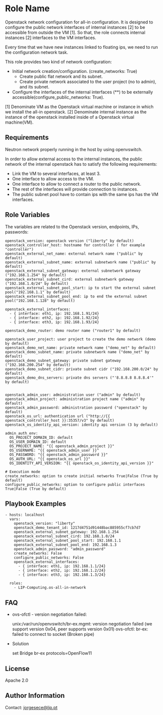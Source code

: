 Role Name
=========

Openstack network configuration for all-in configuration.
It is designed to configure the public network interfaces of internal instances [2] to be accessible from outside the VM [1].
So that, the role connects internal instances [2] interfaces to the VM interfaces.

Every time that we have new instances linked to floating ips, we need to run the configuration network task.
 
This role provides two kind of network configuration:
* Initial network creation/configuration. (create_networks: True)
  * Create public flat network and its subnet.
  * Create private network associated to the user project (no to admin), and its subnet.
* Configure the interfaces of the internal interfaces (**) to be externally accessible(configure_public_networks: True).

[1] Denominate VM as the Openstack virtual machine or instance in which we install the all-in openstack.
[2] Denominate internal instance as the instance of the openstack installed inside of a Openstack virtual machine(VM).

Requirements
------------

Neutron network properly running in the host by using openvswitch.

In order to allow external access to the internal instances, the public network of the
internal openstack has to satisfy the following requirements: 
* Link the VM to several interfaces, at least 3.
 * One interface to allow access to the VM.
 * One interface to allow to connect a router to the public network.
 * The rest of the interfaces will provide connection to instances. 
* The public subnet pool have to contain ips with the same ips has the VM interfaces.



Role Variables
--------------

The variables are related to the Openstack version, endpoints, IPs, passwords: 

    openstack_version: openstack version ("liberty" by default)
    openstack_controller_host: hostname for controller ( for example "controller")
    openstack_external_net_name: external network name ("public" by default)
    openstack_external_subnet_name: external subnetwork name ("public" by default)
    openstack_external_subnet_gateway: external subnetwork gateway ("192.168.1.254" by default)
    openstack_external_subnet_cird: external subnetwork gateway ("192.168.1.0/24" by default)
    openstack_external_subnet_pool_start: ip to start the external subnet pool("192.168.1.1" by default)
    openstack_external_subnet_pool_end: ip to end the external subnet pool("192.168.1.128" by default)

    openstack_external_interfaces:
      - { interface: eth1, ip: 192.168.1.91/24}
      - { interface: eth2, ip: 192.168.1.92/24}
      - { interface: eth3, ip: 192.168.1.93/24}
    
    openstack_demo_router: demo router name ("router1" by default)
    
    openstack_user_project: user project to create the demo network (demo by default)
    openstack_demo_net_name: private network name ("demo_net" by default)
    openstack_demo_subnet_name: private subnetwork name ("demo_net" by default)
    openstack_demo_subnet_gateway: private subnet gateway ("192.168.200.254" by default)
    openstack_demo_subnet_cidr: private subnet cidr ("192.168.200.0/24" by default)
    openstack_demo_dns_servers: private dns servers ("'8.8.8.8 8.8.8.4'" by default)
    
    
    openstack_admin_user: administration user ("admin" by default)
    openstack_admin_project: administration project name ("admin" by default)
    openstack_admin_password: administration password ("openstack" by default)
    openstack_os_url: authentication url ("http://{{ openstack_controller_host }}:35357/v3" by default)
    openstack_os_identity_api_version: identity api version (3 by default)
    
    admin_auth_env:
      OS_PROJECT_DOMAIN_ID: default
      OS_USER_DOMAIN_ID: default
      OS_PROJECT_NAME: "{{ openstack_admin_project }}"
      OS_USERNAME: "{{ openstack_admin_user }}"
      OS_PASSWORD: "{{ openstack_admin_password }}"
      OS_AUTH_URL: "{{ openstack_os_url }}"
      OS_IDENTITY_API_VERSION: "{{ openstack_os_identity_api_version }}"
    
    # Execution mode
    create_networks: option to create initial networks True|False (True by default)
    configure_public_networks: option to configure public interfaces True|False (True by default)

Playbook Examples
----------------

    - hosts: localhost
      vars:
        openstack_version: "liberty"
        openstack_demo_tenant_id: 1217d4751d91448bac885955cf7cb7d7
        openstack_external_subnet_gateway: 192.168.1.254
        openstack_external_subnet_cird: 192.168.1.0/24
        openstack_external_subnet_pool_start: 192.168.1.1
        openstack_external_subnet_pool_end: 192.168.1.3
        openstack_admin_password: "admin_password"
        create_networks: False
        configure_public_networks: False
        openstack_external_interfaces:
          - { interface: eth1, ip: 192.168.1.1/24}
          - { interface: eth2, ip: 192.168.1.2/24}
          - { interface: eth3, ip: 192.168.1.3/24}
    
      roles:
        - LIP-Computing.os-all-in-network

FAQ
----
* ovs-ofctl - version negotiation failed:

    unix:/var/run/openvswitch/br-ex.mgmt: version negotiation failed (we support version 0x04, peer supports version 0x01)
    ovs-ofctl: br-ex: failed to connect to socket (Broken pipe)

 * Solution
 
    set Bridge br-ex protocols=OpenFlow11


License
-------

Apache 2.0

Author Information
------------------

Contact: jorgesece@lip.pt


